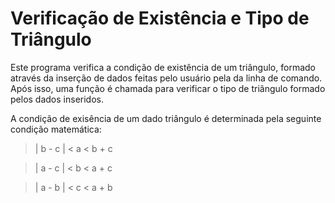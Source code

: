 # Verificação de Existência e Tipo de Triângulo
Este programa verifica a condição de existência de um triângulo, formado através da inserção de dados feitas pelo usuário pela da linha de comando. Após isso, uma função é chamada para verificar o tipo de triângulo formado pelos dados inseridos.

A condição de exisência de um dado triângulo é determinada pela seguinte condição matemática:

> | b - c | < a < b + c

> | a - c | < b < a + c

> | a - b | < c < a + b

